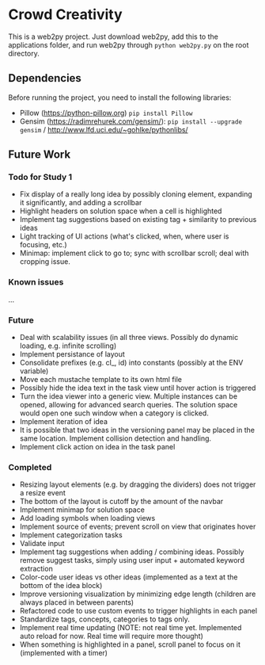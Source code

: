 # Crowd Creativity

This is a web2py project. Just download web2py, add this to the applications folder, and run web2py through `python web2py.py` on the root directory.

## Dependencies
Before running the project, you need to install the following libraries:
- Pillow (https://python-pillow.org) `pip install Pillow`
- Gensim (https://radimrehurek.com/gensim/): `pip install --upgrade gensim` / http://www.lfd.uci.edu/~gohlke/pythonlibs/

## Future Work
### Todo for Study 1
- Fix display of a really long idea by possibly cloning element, expanding it significantly, and adding a scrollbar
- Highlight headers on solution space when a cell is highlighted
- Implement tag suggestions based on existing tag + similarity to previous ideas
- Light tracking of UI actions (what's clicked, when, where user is focusing, etc.)
- Minimap: implement click to go to; sync with scrollbar scroll; deal with cropping issue.

### Known issues
...

### Future
- Deal with scalability issues (in all three views. Possibly do dynamic loading, e.g. infinite scrolling)
- Implement persistance of layout
- Consolidate prefixes (e.g. cl_, id) into constants (possibly at the ENV variable)
- Move each mustache template to its own html file
- Possibly hide the idea text in the task view until hover action is triggered
- Turn the idea viewer into a generic view. Multiple instances can be opened, allowing for advanced search queries. The solution space would open one such window when a category is clicked.
- Implement iteration of idea
- It is possible that two ideas in the versioning panel may be placed in the same location. Implement collision detection and handling.
- Implement click action on idea in the task panel

### Completed
- Resizing layout elements (e.g. by dragging the dividers) does not trigger a resize event
- The bottom of the layout is cutoff by the amount of the navbar
- Implement minimap for solution space
- Add loading symbols when loading views
- Implement source of events; prevent scroll on view that originates hover
- Implement categorization tasks
- Validate input
- Implement tag suggestions when adding / combining ideas. Possibly remove suggest tasks, simply using user input + automated keyword extraction
- Color-code user ideas vs other ideas (implemented as a text at the bottom of the idea block)
- Improve versioning visualization by minimizing edge length (children are always placed in between parents)
- Refactored code to use custom events to trigger highlights in each panel
- Standardize tags, concepts, categories to tags only.
- Implement real time updating (NOTE: not real time yet. Implemented auto reload for now. Real time will require more thought)
- When something is highlighted in a panel, scroll panel to focus on it (implemented with a timer)